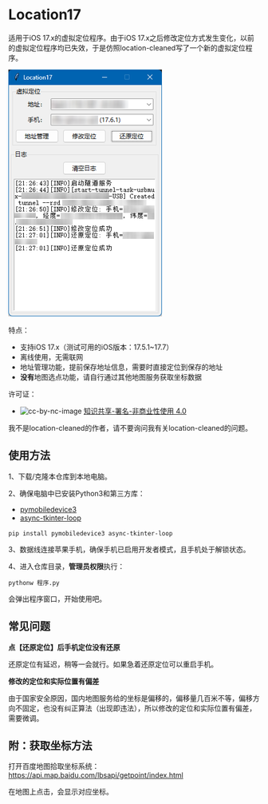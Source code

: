# Location17

适用于iOS 17.x的虚拟定位程序。由于iOS 17.x之后修改定位方式发生变化，以前的虚拟定位程序均已失效，于是仿照location-cleaned写了一个新的虚拟定位程序。

![](./主窗口图.png)

特点：
* 支持iOS 17.x（测试可用的iOS版本：17.5.1~17.7）
* 离线使用，无需联网
* 地址管理功能，提前保存地址信息，需要时直接定位到保存的地址
* **没有**地图选点功能，请自行通过其他地图服务获取坐标数据

许可证：
* ![cc-by-nc-image](https://licensebuttons.net/l/by-nc/4.0/88x31.png) [知识共享-署名-非商业性使用 4.0](https://creativecommons.org/licenses/by-nc/4.0/legalcode.zh-hans)

我不是location-cleaned的作者，请不要询问我有关location-cleaned的问题。

## 使用方法

1、下载/克隆本仓库到本地电脑。

2、确保电脑中已安装Python3和第三方库：
* [pymobiledevice3](https://github.com/doronz88/pymobiledevice3)
* [async-tkinter-loop](https://github.com/insolor/async-tkinter-loop)

```
pip install pymobiledevice3 async-tkinter-loop
```

3、数据线连接苹果手机，确保手机已启用开发者模式，且手机处于解锁状态。

4、进入仓库目录，**管理员权限**执行：

```
pythonw 程序.py
```

会弹出程序窗口，开始使用吧。

## 常见问题

**点【还原定位】后手机定位没有还原**

还原定位有延迟，稍等一会就行。如果急着还原定位可以重启手机。

**修改的定位和实际位置有偏差**

由于国家安全原因，国内地图服务给的坐标是偏移的，偏移量几百米不等，偏移方向不固定，也没有纠正算法（出现即违法），所以修改的定位和实际位置有偏差，需要微调。

## 附：获取坐标方法

打开百度地图拾取坐标系统：https://api.map.baidu.com/lbsapi/getpoint/index.html

在地图上点击，会显示对应坐标。
